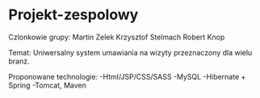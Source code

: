 # Projekt-zespolowy

Czlonkowie grupy:
Martin Zelek
Krzysztof Stelmach
Robert Knop

Temat:
Uniwersalny system umawiania na wizyty przeznaczony dla wielu branż.

Proponowane technologie:
-Html/JSP/CSS/SASS
-MySQL
-Hibernate + Spring
-Tomcat, Maven
